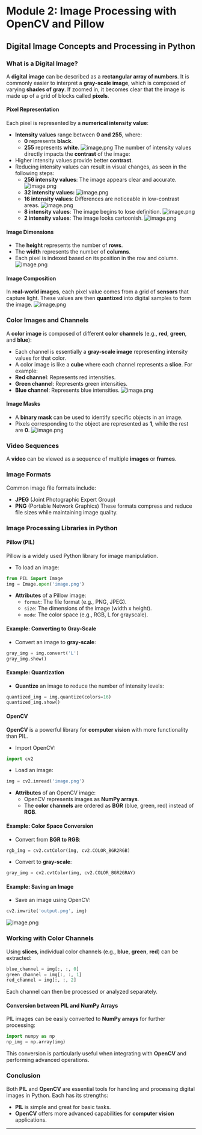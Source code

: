 

# Module 2: Image Processing with OpenCV and Pillow
## Digital Image Concepts and Processing in Python
### What is a Digital Image?
A **digital image** can be described as a **rectangular array of numbers**. It is commonly easier to interpret a **gray-scale image**, which is composed of varying **shades of gray**. If zoomed in, it becomes clear that the image is made up of a grid of blocks called **pixels**.
#### Pixel Representation
Each pixel is represented by a **numerical intensity value**:
- **Intensity values** range between **0 and 255**, where:
	- **0** represents **black**.
	- **255** represents **white**.
![image.png](https://prod-files-secure.s3.us-west-2.amazonaws.com/03e82b26-cccb-4906-bb56-adabcbdc0655/fa1bb4aa-313a-44c2-a7b3-7fa4a8432b08/image.png?X-Amz-Algorithm=AWS4-HMAC-SHA256&X-Amz-Content-Sha256=UNSIGNED-PAYLOAD&X-Amz-Credential=ASIAZI2LB466SNWQWTMP%2F20250201%2Fus-west-2%2Fs3%2Faws4_request&X-Amz-Date=20250201T231248Z&X-Amz-Expires=3600&X-Amz-Security-Token=IQoJb3JpZ2luX2VjENb%2F%2F%2F%2F%2F%2F%2F%2F%2F%2FwEaCXVzLXdlc3QtMiJGMEQCIB7svxBnCYjCowXdOkng9pJ7q%2BE%2F12kXotauUmvwa48QAiB75RURcAr9luGpAy%2Bhigz2lED%2FYXEWB0GzwfkRCm2g0yqIBAjf%2F%2F%2F%2F%2F%2F%2F%2F%2F%2F8BEAAaDDYzNzQyMzE4MzgwNSIMz2oa4TSRSykHsaTbKtwDAQe8940H3YojASt%2FjSAu%2BbEXwemAMFX4vpNEO%2BTRn8W18ENdMorfv4fWCkZRN9ftanqipxSp8TNL0JW4aTaTdNBMtoam9IdAjHB8wOOZJxsX%2BJ69yTfWHEgswQg9MtJTD%2F1RbOh%2BXHERCKtHQzEvZE1XzoqrQxQpteZEKnmF6Z%2BIEc6U4QhAjARW4cb%2FMBuZ5Zswqf2vCT4V8QMR1GSJQRk2waxqPlKf629Isc3SPMwscCHboZyl1Wp72WfK6RZx090OycNxQoXoB%2BZd6MRsyQboVyKVwszHWxPpSR%2B41cOrdS2bIGdbSPbOTGoNB8beD3iRwPfNDvRq3QsAXPc7Px5qOHHpadyRcRaH6KUyZcHQ6LTZ%2B6XGKJeeqg0cjJt%2B9hGGMqvsQEikDx0ash%2BYGnWnqDEU5wVhd0xb0EE81sPm6Ddj8ne%2FjA9R%2F7qXCbZQQHHiw7PfZ7Njw7K2C2xdykeHUjdo7HQ%2FxxSSzokdWWADMgqkK0YZ%2B5OIu8iV1uliDimdt6dVcCoQgrlKWVasnIux9R6%2BjQ%2FFXzLaaEWxaxy2zuofpVHIOnZFW8FeKzCQcQqoaaUgj6A5Mj732gMQfIQ3x7TnVglFZGvl%2BZqqn%2BJmorChonlyEOehUlEwoLH6vAY6pgE1TNABnDrW58v8VOxR%2BzhFQhhgTWtmVDKuPXpanvOkimrV10fPODm5zunIgnvZJAMwBT2qPuG2xRKyeY4gnzEVwouLSqI%2Bn5B6jYecbANrRTpav6V4xpKJXziqQ9IEsPVT%2B50XDhlRRh5gw%2BO0prZ%2BtjiJaury9JHnIQj0GaY68vi6%2Bz3UqfLpWdxlCke3c%2Bb6NKWWLFXvA4Wo3clLWqUcfylqXWsK&X-Amz-Signature=ef0ee26b867a047f0b055de03df7391a22114c4021a9648c7c5a618211771b41&X-Amz-SignedHeaders=host&x-id=GetObject)
The number of intensity values directly impacts the **contrast** of the image:
- Higher intensity values provide better **contrast**.
- Reducing intensity values can result in visual changes, as seen in the following steps:
	- **256 intensity values**: The image appears clear and accurate.
![image.png](https://prod-files-secure.s3.us-west-2.amazonaws.com/03e82b26-cccb-4906-bb56-adabcbdc0655/0de7dfb4-99dc-4b87-8932-5165b3c3b775/image.png?X-Amz-Algorithm=AWS4-HMAC-SHA256&X-Amz-Content-Sha256=UNSIGNED-PAYLOAD&X-Amz-Credential=ASIAZI2LB466UQXFOK6O%2F20250201%2Fus-west-2%2Fs3%2Faws4_request&X-Amz-Date=20250201T231248Z&X-Amz-Expires=3600&X-Amz-Security-Token=IQoJb3JpZ2luX2VjENb%2F%2F%2F%2F%2F%2F%2F%2F%2F%2FwEaCXVzLXdlc3QtMiJGMEQCIEqDnGaWZvijmkzCUDSSrMzYICMaqrBclBJugqMGwI4bAiAQiM8cvvJSLBLW1myiaxKVs6aQrjBkNJgBHN6Pieqi9SqIBAjf%2F%2F%2F%2F%2F%2F%2F%2F%2F%2F8BEAAaDDYzNzQyMzE4MzgwNSIMaU33RyJOb%2Fvm%2FixDKtwD7LBvM0ESw2e8OPBtLisha%2BTveKusVVlLnM0iVdxzFJ0wbxHbHvLn%2FN1s9FMOiYaP1eTjmpYRbQ4m7gVVWvpARCz5Za0pQm1nSLgny0tqc%2BaHaCgJjwJOP0Rq36PxSQz%2F3i6mKRKEF3XnDbd001FDQDT1L0QHLF0vQfzuZdoAHP36RYGRQDhr3Jdhda66s2mGzjO6OujsDg1SbhrpGs8Jv3fiKZ%2FVav3AzUdsdSPfzj1YETJBslCGHtY21a%2FEysKj57L4FbOj5KsWARotPA8vDZRlLKGnz5PJF1zmCS95csVxFUjKMMKu2fsDneuiQiIicziym8jZ9hSOHX1DPVesc3NgDZWY%2FjY2xiynCmG0MhSwzUpiVIRMg66pB9yOe%2BiLARl%2BJ4ZVCeIsxrSLahcR0PHrwmQnEOccVlJHyS0cZKCllW8IdqyPzABg1UWJ6bSHe0rien69FooJtnx69kiyrzh%2B2s7pWVzp8TMLQT4uw3%2B3jAwzCU4DgiW51ru9pi2UMIDJE546wsTW4lAPQWdlgpv2wsW4LD36fFsIvvUqMFUWR2MXNgVwFAPdQi4o1JwWcOuVDeFdrqc1cJdlnt0se1xJMeqFgWb%2Bq7H0U5UsKEvlvY1ENNiiNrdYRnowyLH6vAY6pgFfGQDR%2BJf%2FQaQ3XCExBExj3aXJG8pkUrDkQDySfQCb%2B8ClOL6b6ji6OjOkEK%2B%2F93iuZFAgXlLrNSUimPrxj2XPGNoDYPp%2Fmg3F87tnOh14L4CG%2BoXVe6H73cVJq27SKLAgrAsuNrAAGKSpJPxdvNROjgs16o0kDZVQ7GDcWHzg6sHlR6euFTWZS9gcvT3OFGK4iRAK4eqkx1V2u7%2B9OVRy%2FUmRjpOB&X-Amz-Signature=d3b1ebd9311e18ccf88487edf977b6d36b5b84075de1fb69daa16dce86fa33af&X-Amz-SignedHeaders=host&x-id=GetObject)
	- **32 intensity values:**
![image.png](https://prod-files-secure.s3.us-west-2.amazonaws.com/03e82b26-cccb-4906-bb56-adabcbdc0655/7eb81f08-b190-4c5a-ba2b-2a498a15b2c4/image.png?X-Amz-Algorithm=AWS4-HMAC-SHA256&X-Amz-Content-Sha256=UNSIGNED-PAYLOAD&X-Amz-Credential=ASIAZI2LB466UQXFOK6O%2F20250201%2Fus-west-2%2Fs3%2Faws4_request&X-Amz-Date=20250201T231248Z&X-Amz-Expires=3600&X-Amz-Security-Token=IQoJb3JpZ2luX2VjENb%2F%2F%2F%2F%2F%2F%2F%2F%2F%2FwEaCXVzLXdlc3QtMiJGMEQCIEqDnGaWZvijmkzCUDSSrMzYICMaqrBclBJugqMGwI4bAiAQiM8cvvJSLBLW1myiaxKVs6aQrjBkNJgBHN6Pieqi9SqIBAjf%2F%2F%2F%2F%2F%2F%2F%2F%2F%2F8BEAAaDDYzNzQyMzE4MzgwNSIMaU33RyJOb%2Fvm%2FixDKtwD7LBvM0ESw2e8OPBtLisha%2BTveKusVVlLnM0iVdxzFJ0wbxHbHvLn%2FN1s9FMOiYaP1eTjmpYRbQ4m7gVVWvpARCz5Za0pQm1nSLgny0tqc%2BaHaCgJjwJOP0Rq36PxSQz%2F3i6mKRKEF3XnDbd001FDQDT1L0QHLF0vQfzuZdoAHP36RYGRQDhr3Jdhda66s2mGzjO6OujsDg1SbhrpGs8Jv3fiKZ%2FVav3AzUdsdSPfzj1YETJBslCGHtY21a%2FEysKj57L4FbOj5KsWARotPA8vDZRlLKGnz5PJF1zmCS95csVxFUjKMMKu2fsDneuiQiIicziym8jZ9hSOHX1DPVesc3NgDZWY%2FjY2xiynCmG0MhSwzUpiVIRMg66pB9yOe%2BiLARl%2BJ4ZVCeIsxrSLahcR0PHrwmQnEOccVlJHyS0cZKCllW8IdqyPzABg1UWJ6bSHe0rien69FooJtnx69kiyrzh%2B2s7pWVzp8TMLQT4uw3%2B3jAwzCU4DgiW51ru9pi2UMIDJE546wsTW4lAPQWdlgpv2wsW4LD36fFsIvvUqMFUWR2MXNgVwFAPdQi4o1JwWcOuVDeFdrqc1cJdlnt0se1xJMeqFgWb%2Bq7H0U5UsKEvlvY1ENNiiNrdYRnowyLH6vAY6pgFfGQDR%2BJf%2FQaQ3XCExBExj3aXJG8pkUrDkQDySfQCb%2B8ClOL6b6ji6OjOkEK%2B%2F93iuZFAgXlLrNSUimPrxj2XPGNoDYPp%2Fmg3F87tnOh14L4CG%2BoXVe6H73cVJq27SKLAgrAsuNrAAGKSpJPxdvNROjgs16o0kDZVQ7GDcWHzg6sHlR6euFTWZS9gcvT3OFGK4iRAK4eqkx1V2u7%2B9OVRy%2FUmRjpOB&X-Amz-Signature=6c924135a5e91f6e0cb71e86d53a7912c0798482b9db38c2de80c7e42f510c1c&X-Amz-SignedHeaders=host&x-id=GetObject)
	- **16 intensity values**: Differences are noticeable in low-contrast areas.
![image.png](https://prod-files-secure.s3.us-west-2.amazonaws.com/03e82b26-cccb-4906-bb56-adabcbdc0655/6bf56d44-9a14-4b7b-98c2-1f00b8630f0c/image.png?X-Amz-Algorithm=AWS4-HMAC-SHA256&X-Amz-Content-Sha256=UNSIGNED-PAYLOAD&X-Amz-Credential=ASIAZI2LB466UQXFOK6O%2F20250201%2Fus-west-2%2Fs3%2Faws4_request&X-Amz-Date=20250201T231248Z&X-Amz-Expires=3600&X-Amz-Security-Token=IQoJb3JpZ2luX2VjENb%2F%2F%2F%2F%2F%2F%2F%2F%2F%2FwEaCXVzLXdlc3QtMiJGMEQCIEqDnGaWZvijmkzCUDSSrMzYICMaqrBclBJugqMGwI4bAiAQiM8cvvJSLBLW1myiaxKVs6aQrjBkNJgBHN6Pieqi9SqIBAjf%2F%2F%2F%2F%2F%2F%2F%2F%2F%2F8BEAAaDDYzNzQyMzE4MzgwNSIMaU33RyJOb%2Fvm%2FixDKtwD7LBvM0ESw2e8OPBtLisha%2BTveKusVVlLnM0iVdxzFJ0wbxHbHvLn%2FN1s9FMOiYaP1eTjmpYRbQ4m7gVVWvpARCz5Za0pQm1nSLgny0tqc%2BaHaCgJjwJOP0Rq36PxSQz%2F3i6mKRKEF3XnDbd001FDQDT1L0QHLF0vQfzuZdoAHP36RYGRQDhr3Jdhda66s2mGzjO6OujsDg1SbhrpGs8Jv3fiKZ%2FVav3AzUdsdSPfzj1YETJBslCGHtY21a%2FEysKj57L4FbOj5KsWARotPA8vDZRlLKGnz5PJF1zmCS95csVxFUjKMMKu2fsDneuiQiIicziym8jZ9hSOHX1DPVesc3NgDZWY%2FjY2xiynCmG0MhSwzUpiVIRMg66pB9yOe%2BiLARl%2BJ4ZVCeIsxrSLahcR0PHrwmQnEOccVlJHyS0cZKCllW8IdqyPzABg1UWJ6bSHe0rien69FooJtnx69kiyrzh%2B2s7pWVzp8TMLQT4uw3%2B3jAwzCU4DgiW51ru9pi2UMIDJE546wsTW4lAPQWdlgpv2wsW4LD36fFsIvvUqMFUWR2MXNgVwFAPdQi4o1JwWcOuVDeFdrqc1cJdlnt0se1xJMeqFgWb%2Bq7H0U5UsKEvlvY1ENNiiNrdYRnowyLH6vAY6pgFfGQDR%2BJf%2FQaQ3XCExBExj3aXJG8pkUrDkQDySfQCb%2B8ClOL6b6ji6OjOkEK%2B%2F93iuZFAgXlLrNSUimPrxj2XPGNoDYPp%2Fmg3F87tnOh14L4CG%2BoXVe6H73cVJq27SKLAgrAsuNrAAGKSpJPxdvNROjgs16o0kDZVQ7GDcWHzg6sHlR6euFTWZS9gcvT3OFGK4iRAK4eqkx1V2u7%2B9OVRy%2FUmRjpOB&X-Amz-Signature=864a60dd7f64fba17d8a8eb0b5e1aa2ac62c7edb038f15da282be4849b22c30b&X-Amz-SignedHeaders=host&x-id=GetObject)
	- **8 intensity values**: The image begins to lose definition.
![image.png](https://prod-files-secure.s3.us-west-2.amazonaws.com/03e82b26-cccb-4906-bb56-adabcbdc0655/cca05878-ca1a-43e0-8bec-1d146756f9ae/image.png?X-Amz-Algorithm=AWS4-HMAC-SHA256&X-Amz-Content-Sha256=UNSIGNED-PAYLOAD&X-Amz-Credential=ASIAZI2LB466UQXFOK6O%2F20250201%2Fus-west-2%2Fs3%2Faws4_request&X-Amz-Date=20250201T231248Z&X-Amz-Expires=3600&X-Amz-Security-Token=IQoJb3JpZ2luX2VjENb%2F%2F%2F%2F%2F%2F%2F%2F%2F%2FwEaCXVzLXdlc3QtMiJGMEQCIEqDnGaWZvijmkzCUDSSrMzYICMaqrBclBJugqMGwI4bAiAQiM8cvvJSLBLW1myiaxKVs6aQrjBkNJgBHN6Pieqi9SqIBAjf%2F%2F%2F%2F%2F%2F%2F%2F%2F%2F8BEAAaDDYzNzQyMzE4MzgwNSIMaU33RyJOb%2Fvm%2FixDKtwD7LBvM0ESw2e8OPBtLisha%2BTveKusVVlLnM0iVdxzFJ0wbxHbHvLn%2FN1s9FMOiYaP1eTjmpYRbQ4m7gVVWvpARCz5Za0pQm1nSLgny0tqc%2BaHaCgJjwJOP0Rq36PxSQz%2F3i6mKRKEF3XnDbd001FDQDT1L0QHLF0vQfzuZdoAHP36RYGRQDhr3Jdhda66s2mGzjO6OujsDg1SbhrpGs8Jv3fiKZ%2FVav3AzUdsdSPfzj1YETJBslCGHtY21a%2FEysKj57L4FbOj5KsWARotPA8vDZRlLKGnz5PJF1zmCS95csVxFUjKMMKu2fsDneuiQiIicziym8jZ9hSOHX1DPVesc3NgDZWY%2FjY2xiynCmG0MhSwzUpiVIRMg66pB9yOe%2BiLARl%2BJ4ZVCeIsxrSLahcR0PHrwmQnEOccVlJHyS0cZKCllW8IdqyPzABg1UWJ6bSHe0rien69FooJtnx69kiyrzh%2B2s7pWVzp8TMLQT4uw3%2B3jAwzCU4DgiW51ru9pi2UMIDJE546wsTW4lAPQWdlgpv2wsW4LD36fFsIvvUqMFUWR2MXNgVwFAPdQi4o1JwWcOuVDeFdrqc1cJdlnt0se1xJMeqFgWb%2Bq7H0U5UsKEvlvY1ENNiiNrdYRnowyLH6vAY6pgFfGQDR%2BJf%2FQaQ3XCExBExj3aXJG8pkUrDkQDySfQCb%2B8ClOL6b6ji6OjOkEK%2B%2F93iuZFAgXlLrNSUimPrxj2XPGNoDYPp%2Fmg3F87tnOh14L4CG%2BoXVe6H73cVJq27SKLAgrAsuNrAAGKSpJPxdvNROjgs16o0kDZVQ7GDcWHzg6sHlR6euFTWZS9gcvT3OFGK4iRAK4eqkx1V2u7%2B9OVRy%2FUmRjpOB&X-Amz-Signature=4910f832de5093db16f9ecddeb395463988c1287b1b7197886de67e891e14685&X-Amz-SignedHeaders=host&x-id=GetObject)
	- **2 intensity values**: The image looks cartoonish.
![image.png](https://prod-files-secure.s3.us-west-2.amazonaws.com/03e82b26-cccb-4906-bb56-adabcbdc0655/12da64d7-6b97-44e0-bc2c-52b9c47ce212/image.png?X-Amz-Algorithm=AWS4-HMAC-SHA256&X-Amz-Content-Sha256=UNSIGNED-PAYLOAD&X-Amz-Credential=ASIAZI2LB466UQXFOK6O%2F20250201%2Fus-west-2%2Fs3%2Faws4_request&X-Amz-Date=20250201T231248Z&X-Amz-Expires=3600&X-Amz-Security-Token=IQoJb3JpZ2luX2VjENb%2F%2F%2F%2F%2F%2F%2F%2F%2F%2FwEaCXVzLXdlc3QtMiJGMEQCIEqDnGaWZvijmkzCUDSSrMzYICMaqrBclBJugqMGwI4bAiAQiM8cvvJSLBLW1myiaxKVs6aQrjBkNJgBHN6Pieqi9SqIBAjf%2F%2F%2F%2F%2F%2F%2F%2F%2F%2F8BEAAaDDYzNzQyMzE4MzgwNSIMaU33RyJOb%2Fvm%2FixDKtwD7LBvM0ESw2e8OPBtLisha%2BTveKusVVlLnM0iVdxzFJ0wbxHbHvLn%2FN1s9FMOiYaP1eTjmpYRbQ4m7gVVWvpARCz5Za0pQm1nSLgny0tqc%2BaHaCgJjwJOP0Rq36PxSQz%2F3i6mKRKEF3XnDbd001FDQDT1L0QHLF0vQfzuZdoAHP36RYGRQDhr3Jdhda66s2mGzjO6OujsDg1SbhrpGs8Jv3fiKZ%2FVav3AzUdsdSPfzj1YETJBslCGHtY21a%2FEysKj57L4FbOj5KsWARotPA8vDZRlLKGnz5PJF1zmCS95csVxFUjKMMKu2fsDneuiQiIicziym8jZ9hSOHX1DPVesc3NgDZWY%2FjY2xiynCmG0MhSwzUpiVIRMg66pB9yOe%2BiLARl%2BJ4ZVCeIsxrSLahcR0PHrwmQnEOccVlJHyS0cZKCllW8IdqyPzABg1UWJ6bSHe0rien69FooJtnx69kiyrzh%2B2s7pWVzp8TMLQT4uw3%2B3jAwzCU4DgiW51ru9pi2UMIDJE546wsTW4lAPQWdlgpv2wsW4LD36fFsIvvUqMFUWR2MXNgVwFAPdQi4o1JwWcOuVDeFdrqc1cJdlnt0se1xJMeqFgWb%2Bq7H0U5UsKEvlvY1ENNiiNrdYRnowyLH6vAY6pgFfGQDR%2BJf%2FQaQ3XCExBExj3aXJG8pkUrDkQDySfQCb%2B8ClOL6b6ji6OjOkEK%2B%2F93iuZFAgXlLrNSUimPrxj2XPGNoDYPp%2Fmg3F87tnOh14L4CG%2BoXVe6H73cVJq27SKLAgrAsuNrAAGKSpJPxdvNROjgs16o0kDZVQ7GDcWHzg6sHlR6euFTWZS9gcvT3OFGK4iRAK4eqkx1V2u7%2B9OVRy%2FUmRjpOB&X-Amz-Signature=b79fc54f164c373f5259709ff7ce4f1f745085c46bc3ab7d00130241a2c138ab&X-Amz-SignedHeaders=host&x-id=GetObject)
#### Image Dimensions
- The **height** represents the number of **rows**.
- The **width** represents the number of **columns**.
- Each pixel is indexed based on its position in the row and column.
![image.png](https://prod-files-secure.s3.us-west-2.amazonaws.com/03e82b26-cccb-4906-bb56-adabcbdc0655/ff056335-e79e-4491-b508-30cd45b6c194/image.png?X-Amz-Algorithm=AWS4-HMAC-SHA256&X-Amz-Content-Sha256=UNSIGNED-PAYLOAD&X-Amz-Credential=ASIAZI2LB466SNWQWTMP%2F20250201%2Fus-west-2%2Fs3%2Faws4_request&X-Amz-Date=20250201T231248Z&X-Amz-Expires=3600&X-Amz-Security-Token=IQoJb3JpZ2luX2VjENb%2F%2F%2F%2F%2F%2F%2F%2F%2F%2FwEaCXVzLXdlc3QtMiJGMEQCIB7svxBnCYjCowXdOkng9pJ7q%2BE%2F12kXotauUmvwa48QAiB75RURcAr9luGpAy%2Bhigz2lED%2FYXEWB0GzwfkRCm2g0yqIBAjf%2F%2F%2F%2F%2F%2F%2F%2F%2F%2F8BEAAaDDYzNzQyMzE4MzgwNSIMz2oa4TSRSykHsaTbKtwDAQe8940H3YojASt%2FjSAu%2BbEXwemAMFX4vpNEO%2BTRn8W18ENdMorfv4fWCkZRN9ftanqipxSp8TNL0JW4aTaTdNBMtoam9IdAjHB8wOOZJxsX%2BJ69yTfWHEgswQg9MtJTD%2F1RbOh%2BXHERCKtHQzEvZE1XzoqrQxQpteZEKnmF6Z%2BIEc6U4QhAjARW4cb%2FMBuZ5Zswqf2vCT4V8QMR1GSJQRk2waxqPlKf629Isc3SPMwscCHboZyl1Wp72WfK6RZx090OycNxQoXoB%2BZd6MRsyQboVyKVwszHWxPpSR%2B41cOrdS2bIGdbSPbOTGoNB8beD3iRwPfNDvRq3QsAXPc7Px5qOHHpadyRcRaH6KUyZcHQ6LTZ%2B6XGKJeeqg0cjJt%2B9hGGMqvsQEikDx0ash%2BYGnWnqDEU5wVhd0xb0EE81sPm6Ddj8ne%2FjA9R%2F7qXCbZQQHHiw7PfZ7Njw7K2C2xdykeHUjdo7HQ%2FxxSSzokdWWADMgqkK0YZ%2B5OIu8iV1uliDimdt6dVcCoQgrlKWVasnIux9R6%2BjQ%2FFXzLaaEWxaxy2zuofpVHIOnZFW8FeKzCQcQqoaaUgj6A5Mj732gMQfIQ3x7TnVglFZGvl%2BZqqn%2BJmorChonlyEOehUlEwoLH6vAY6pgE1TNABnDrW58v8VOxR%2BzhFQhhgTWtmVDKuPXpanvOkimrV10fPODm5zunIgnvZJAMwBT2qPuG2xRKyeY4gnzEVwouLSqI%2Bn5B6jYecbANrRTpav6V4xpKJXziqQ9IEsPVT%2B50XDhlRRh5gw%2BO0prZ%2BtjiJaury9JHnIQj0GaY68vi6%2Bz3UqfLpWdxlCke3c%2Bb6NKWWLFXvA4Wo3clLWqUcfylqXWsK&X-Amz-Signature=03024dd013d3c83ae03855205a3328aab1ff769ea5491ce6b58f858d6276559b&X-Amz-SignedHeaders=host&x-id=GetObject)
#### Image Composition
In **real-world images**, each pixel value comes from a grid of **sensors** that capture light. These values are then **quantized** into digital samples to form the image.
![image.png](https://prod-files-secure.s3.us-west-2.amazonaws.com/03e82b26-cccb-4906-bb56-adabcbdc0655/0c721ea0-409b-4d32-b630-a00d6f170d18/image.png?X-Amz-Algorithm=AWS4-HMAC-SHA256&X-Amz-Content-Sha256=UNSIGNED-PAYLOAD&X-Amz-Credential=ASIAZI2LB466SNWQWTMP%2F20250201%2Fus-west-2%2Fs3%2Faws4_request&X-Amz-Date=20250201T231248Z&X-Amz-Expires=3600&X-Amz-Security-Token=IQoJb3JpZ2luX2VjENb%2F%2F%2F%2F%2F%2F%2F%2F%2F%2FwEaCXVzLXdlc3QtMiJGMEQCIB7svxBnCYjCowXdOkng9pJ7q%2BE%2F12kXotauUmvwa48QAiB75RURcAr9luGpAy%2Bhigz2lED%2FYXEWB0GzwfkRCm2g0yqIBAjf%2F%2F%2F%2F%2F%2F%2F%2F%2F%2F8BEAAaDDYzNzQyMzE4MzgwNSIMz2oa4TSRSykHsaTbKtwDAQe8940H3YojASt%2FjSAu%2BbEXwemAMFX4vpNEO%2BTRn8W18ENdMorfv4fWCkZRN9ftanqipxSp8TNL0JW4aTaTdNBMtoam9IdAjHB8wOOZJxsX%2BJ69yTfWHEgswQg9MtJTD%2F1RbOh%2BXHERCKtHQzEvZE1XzoqrQxQpteZEKnmF6Z%2BIEc6U4QhAjARW4cb%2FMBuZ5Zswqf2vCT4V8QMR1GSJQRk2waxqPlKf629Isc3SPMwscCHboZyl1Wp72WfK6RZx090OycNxQoXoB%2BZd6MRsyQboVyKVwszHWxPpSR%2B41cOrdS2bIGdbSPbOTGoNB8beD3iRwPfNDvRq3QsAXPc7Px5qOHHpadyRcRaH6KUyZcHQ6LTZ%2B6XGKJeeqg0cjJt%2B9hGGMqvsQEikDx0ash%2BYGnWnqDEU5wVhd0xb0EE81sPm6Ddj8ne%2FjA9R%2F7qXCbZQQHHiw7PfZ7Njw7K2C2xdykeHUjdo7HQ%2FxxSSzokdWWADMgqkK0YZ%2B5OIu8iV1uliDimdt6dVcCoQgrlKWVasnIux9R6%2BjQ%2FFXzLaaEWxaxy2zuofpVHIOnZFW8FeKzCQcQqoaaUgj6A5Mj732gMQfIQ3x7TnVglFZGvl%2BZqqn%2BJmorChonlyEOehUlEwoLH6vAY6pgE1TNABnDrW58v8VOxR%2BzhFQhhgTWtmVDKuPXpanvOkimrV10fPODm5zunIgnvZJAMwBT2qPuG2xRKyeY4gnzEVwouLSqI%2Bn5B6jYecbANrRTpav6V4xpKJXziqQ9IEsPVT%2B50XDhlRRh5gw%2BO0prZ%2BtjiJaury9JHnIQj0GaY68vi6%2Bz3UqfLpWdxlCke3c%2Bb6NKWWLFXvA4Wo3clLWqUcfylqXWsK&X-Amz-Signature=d7dfde4b5cda5ea8ec2fe25cfa78e210fe980112dd0c73eb41f02adea1903acf&X-Amz-SignedHeaders=host&x-id=GetObject)
### Color Images and Channels
A **color image** is composed of different **color channels** (e.g., **red**, **green**, and **blue**):
- Each channel is essentially a **gray-scale image** representing intensity values for that color.
- A color image is like a **cube** where each channel represents a **slice**.
For example:
- **Red channel**: Represents red intensities.
- **Green channel**: Represents green intensities.
- **Blue channel**: Represents blue intensities.
![image.png](https://prod-files-secure.s3.us-west-2.amazonaws.com/03e82b26-cccb-4906-bb56-adabcbdc0655/c0cc17c9-842f-413f-82e8-f3f44278cf74/image.png?X-Amz-Algorithm=AWS4-HMAC-SHA256&X-Amz-Content-Sha256=UNSIGNED-PAYLOAD&X-Amz-Credential=ASIAZI2LB466SNWQWTMP%2F20250201%2Fus-west-2%2Fs3%2Faws4_request&X-Amz-Date=20250201T231248Z&X-Amz-Expires=3600&X-Amz-Security-Token=IQoJb3JpZ2luX2VjENb%2F%2F%2F%2F%2F%2F%2F%2F%2F%2FwEaCXVzLXdlc3QtMiJGMEQCIB7svxBnCYjCowXdOkng9pJ7q%2BE%2F12kXotauUmvwa48QAiB75RURcAr9luGpAy%2Bhigz2lED%2FYXEWB0GzwfkRCm2g0yqIBAjf%2F%2F%2F%2F%2F%2F%2F%2F%2F%2F8BEAAaDDYzNzQyMzE4MzgwNSIMz2oa4TSRSykHsaTbKtwDAQe8940H3YojASt%2FjSAu%2BbEXwemAMFX4vpNEO%2BTRn8W18ENdMorfv4fWCkZRN9ftanqipxSp8TNL0JW4aTaTdNBMtoam9IdAjHB8wOOZJxsX%2BJ69yTfWHEgswQg9MtJTD%2F1RbOh%2BXHERCKtHQzEvZE1XzoqrQxQpteZEKnmF6Z%2BIEc6U4QhAjARW4cb%2FMBuZ5Zswqf2vCT4V8QMR1GSJQRk2waxqPlKf629Isc3SPMwscCHboZyl1Wp72WfK6RZx090OycNxQoXoB%2BZd6MRsyQboVyKVwszHWxPpSR%2B41cOrdS2bIGdbSPbOTGoNB8beD3iRwPfNDvRq3QsAXPc7Px5qOHHpadyRcRaH6KUyZcHQ6LTZ%2B6XGKJeeqg0cjJt%2B9hGGMqvsQEikDx0ash%2BYGnWnqDEU5wVhd0xb0EE81sPm6Ddj8ne%2FjA9R%2F7qXCbZQQHHiw7PfZ7Njw7K2C2xdykeHUjdo7HQ%2FxxSSzokdWWADMgqkK0YZ%2B5OIu8iV1uliDimdt6dVcCoQgrlKWVasnIux9R6%2BjQ%2FFXzLaaEWxaxy2zuofpVHIOnZFW8FeKzCQcQqoaaUgj6A5Mj732gMQfIQ3x7TnVglFZGvl%2BZqqn%2BJmorChonlyEOehUlEwoLH6vAY6pgE1TNABnDrW58v8VOxR%2BzhFQhhgTWtmVDKuPXpanvOkimrV10fPODm5zunIgnvZJAMwBT2qPuG2xRKyeY4gnzEVwouLSqI%2Bn5B6jYecbANrRTpav6V4xpKJXziqQ9IEsPVT%2B50XDhlRRh5gw%2BO0prZ%2BtjiJaury9JHnIQj0GaY68vi6%2Bz3UqfLpWdxlCke3c%2Bb6NKWWLFXvA4Wo3clLWqUcfylqXWsK&X-Amz-Signature=fd5996b98cd70cea8f0c0502db48e635a7c8abe27142a1fb7a717f617c57d4fc&X-Amz-SignedHeaders=host&x-id=GetObject)
#### Image Masks
- A **binary mask** can be used to identify specific objects in an image.
- Pixels corresponding to the object are represented as **1**, while the rest are **0**.
![image.png](https://prod-files-secure.s3.us-west-2.amazonaws.com/03e82b26-cccb-4906-bb56-adabcbdc0655/667eab4d-d19d-4618-81d0-663b6beb002c/image.png?X-Amz-Algorithm=AWS4-HMAC-SHA256&X-Amz-Content-Sha256=UNSIGNED-PAYLOAD&X-Amz-Credential=ASIAZI2LB466SNWQWTMP%2F20250201%2Fus-west-2%2Fs3%2Faws4_request&X-Amz-Date=20250201T231248Z&X-Amz-Expires=3600&X-Amz-Security-Token=IQoJb3JpZ2luX2VjENb%2F%2F%2F%2F%2F%2F%2F%2F%2F%2FwEaCXVzLXdlc3QtMiJGMEQCIB7svxBnCYjCowXdOkng9pJ7q%2BE%2F12kXotauUmvwa48QAiB75RURcAr9luGpAy%2Bhigz2lED%2FYXEWB0GzwfkRCm2g0yqIBAjf%2F%2F%2F%2F%2F%2F%2F%2F%2F%2F8BEAAaDDYzNzQyMzE4MzgwNSIMz2oa4TSRSykHsaTbKtwDAQe8940H3YojASt%2FjSAu%2BbEXwemAMFX4vpNEO%2BTRn8W18ENdMorfv4fWCkZRN9ftanqipxSp8TNL0JW4aTaTdNBMtoam9IdAjHB8wOOZJxsX%2BJ69yTfWHEgswQg9MtJTD%2F1RbOh%2BXHERCKtHQzEvZE1XzoqrQxQpteZEKnmF6Z%2BIEc6U4QhAjARW4cb%2FMBuZ5Zswqf2vCT4V8QMR1GSJQRk2waxqPlKf629Isc3SPMwscCHboZyl1Wp72WfK6RZx090OycNxQoXoB%2BZd6MRsyQboVyKVwszHWxPpSR%2B41cOrdS2bIGdbSPbOTGoNB8beD3iRwPfNDvRq3QsAXPc7Px5qOHHpadyRcRaH6KUyZcHQ6LTZ%2B6XGKJeeqg0cjJt%2B9hGGMqvsQEikDx0ash%2BYGnWnqDEU5wVhd0xb0EE81sPm6Ddj8ne%2FjA9R%2F7qXCbZQQHHiw7PfZ7Njw7K2C2xdykeHUjdo7HQ%2FxxSSzokdWWADMgqkK0YZ%2B5OIu8iV1uliDimdt6dVcCoQgrlKWVasnIux9R6%2BjQ%2FFXzLaaEWxaxy2zuofpVHIOnZFW8FeKzCQcQqoaaUgj6A5Mj732gMQfIQ3x7TnVglFZGvl%2BZqqn%2BJmorChonlyEOehUlEwoLH6vAY6pgE1TNABnDrW58v8VOxR%2BzhFQhhgTWtmVDKuPXpanvOkimrV10fPODm5zunIgnvZJAMwBT2qPuG2xRKyeY4gnzEVwouLSqI%2Bn5B6jYecbANrRTpav6V4xpKJXziqQ9IEsPVT%2B50XDhlRRh5gw%2BO0prZ%2BtjiJaury9JHnIQj0GaY68vi6%2Bz3UqfLpWdxlCke3c%2Bb6NKWWLFXvA4Wo3clLWqUcfylqXWsK&X-Amz-Signature=2a3955c16dfcf8ae1a34f379c23fb8029440aca39942a64f7940fece97c17154&X-Amz-SignedHeaders=host&x-id=GetObject)
### Video Sequences
A **video** can be viewed as a sequence of multiple **images** or **frames**.
### Image Formats
Common image file formats include:
- **JPEG** (Joint Photographic Expert Group)
- **PNG** (Portable Network Graphics)
These formats compress and reduce file sizes while maintaining image quality.
### Image Processing Libraries in Python
#### Pillow (PIL)
Pillow is a widely used Python library for image manipulation.
- To load an image:
```python
from PIL import Image
img = Image.open('image.png')
```
- **Attributes** of a Pillow image:
	- `format`: The file format (e.g., PNG, JPEG).
	- `size`: The dimensions of the image (width x height).
	- `mode`: The color space (e.g., RGB, L for grayscale).
#### Example: Converting to Gray-Scale
- Convert an image to **gray-scale**:
```python
gray_img = img.convert('L')
gray_img.show()
```
#### Example: Quantization
- **Quantize** an image to reduce the number of intensity levels:
```python
quantized_img = img.quantize(colors=16)
quantized_img.show()
```
#### OpenCV
**OpenCV** is a powerful library for **computer vision** with more functionality than PIL.
- Import OpenCV:
```python
import cv2
```
- Load an image:
```python
img = cv2.imread('image.png')
```
- **Attributes** of an OpenCV image:
	- OpenCV represents images as **NumPy arrays**.
	- The **color channels** are ordered as **BGR** (blue, green, red) instead of **RGB**.
#### Example: Color Space Conversion
- Convert from **BGR to RGB**:
```python
rgb_img = cv2.cvtColor(img, cv2.COLOR_BGR2RGB)
```
- Convert to **gray-scale**:
```python
gray_img = cv2.cvtColor(img, cv2.COLOR_BGR2GRAY)
```
#### Example: Saving an Image
- Save an image using OpenCV:
```python
cv2.imwrite('output.png', img)
```
![image.png](https://prod-files-secure.s3.us-west-2.amazonaws.com/03e82b26-cccb-4906-bb56-adabcbdc0655/25fcc977-54ea-484c-997e-9b6bd016f347/image.png?X-Amz-Algorithm=AWS4-HMAC-SHA256&X-Amz-Content-Sha256=UNSIGNED-PAYLOAD&X-Amz-Credential=ASIAZI2LB466SNWQWTMP%2F20250201%2Fus-west-2%2Fs3%2Faws4_request&X-Amz-Date=20250201T231248Z&X-Amz-Expires=3600&X-Amz-Security-Token=IQoJb3JpZ2luX2VjENb%2F%2F%2F%2F%2F%2F%2F%2F%2F%2FwEaCXVzLXdlc3QtMiJGMEQCIB7svxBnCYjCowXdOkng9pJ7q%2BE%2F12kXotauUmvwa48QAiB75RURcAr9luGpAy%2Bhigz2lED%2FYXEWB0GzwfkRCm2g0yqIBAjf%2F%2F%2F%2F%2F%2F%2F%2F%2F%2F8BEAAaDDYzNzQyMzE4MzgwNSIMz2oa4TSRSykHsaTbKtwDAQe8940H3YojASt%2FjSAu%2BbEXwemAMFX4vpNEO%2BTRn8W18ENdMorfv4fWCkZRN9ftanqipxSp8TNL0JW4aTaTdNBMtoam9IdAjHB8wOOZJxsX%2BJ69yTfWHEgswQg9MtJTD%2F1RbOh%2BXHERCKtHQzEvZE1XzoqrQxQpteZEKnmF6Z%2BIEc6U4QhAjARW4cb%2FMBuZ5Zswqf2vCT4V8QMR1GSJQRk2waxqPlKf629Isc3SPMwscCHboZyl1Wp72WfK6RZx090OycNxQoXoB%2BZd6MRsyQboVyKVwszHWxPpSR%2B41cOrdS2bIGdbSPbOTGoNB8beD3iRwPfNDvRq3QsAXPc7Px5qOHHpadyRcRaH6KUyZcHQ6LTZ%2B6XGKJeeqg0cjJt%2B9hGGMqvsQEikDx0ash%2BYGnWnqDEU5wVhd0xb0EE81sPm6Ddj8ne%2FjA9R%2F7qXCbZQQHHiw7PfZ7Njw7K2C2xdykeHUjdo7HQ%2FxxSSzokdWWADMgqkK0YZ%2B5OIu8iV1uliDimdt6dVcCoQgrlKWVasnIux9R6%2BjQ%2FFXzLaaEWxaxy2zuofpVHIOnZFW8FeKzCQcQqoaaUgj6A5Mj732gMQfIQ3x7TnVglFZGvl%2BZqqn%2BJmorChonlyEOehUlEwoLH6vAY6pgE1TNABnDrW58v8VOxR%2BzhFQhhgTWtmVDKuPXpanvOkimrV10fPODm5zunIgnvZJAMwBT2qPuG2xRKyeY4gnzEVwouLSqI%2Bn5B6jYecbANrRTpav6V4xpKJXziqQ9IEsPVT%2B50XDhlRRh5gw%2BO0prZ%2BtjiJaury9JHnIQj0GaY68vi6%2Bz3UqfLpWdxlCke3c%2Bb6NKWWLFXvA4Wo3clLWqUcfylqXWsK&X-Amz-Signature=02d97f603a5dba89c1bfc6cdcefbed470aa1eecf68c517671e99b0d0f604e0ca&X-Amz-SignedHeaders=host&x-id=GetObject)
### Working with Color Channels
Using **slices**, individual color channels (e.g., **blue**, **green**, **red**) can be extracted:
```python
blue_channel = img[:, :, 0]
green_channel = img[:, :, 1]
red_channel = img[:, :, 2]
```
Each channel can then be processed or analyzed separately.
#### Conversion between PIL and NumPy Arrays
PIL images can be easily converted to **NumPy arrays** for further processing:
```python
import numpy as np
np_img = np.array(img)
```
This conversion is particularly useful when integrating with **OpenCV** and performing advanced operations.
### Conclusion
Both **PIL** and **OpenCV** are essential tools for handling and processing digital images in Python. Each has its strengths:
- **PIL** is simple and great for basic tasks.
- **OpenCV** offers more advanced capabilities for **computer vision** applications.
___


